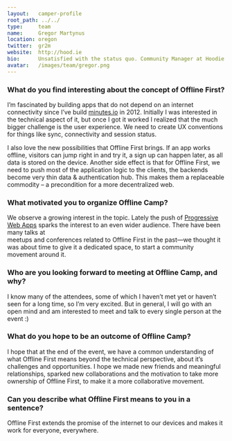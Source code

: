 ```yaml
---
layout:   camper-profile
root_path: ../../
type:     team
name:     Gregor Martynus
location: oregon
twitter:  gr2m
website:  http://hood.ie
bio:      Unsatisfied with the status quo. Community Manager at Hoodie.
avatar:   /images/team/gregor.png
---
```


### What do you find interesting about the concept of Offline First?

I’m fascinated by building apps that do not depend on an internet connectivity
since I’ve build [minutes.io](https://minutes.io) in 2012. Initially I was
interested in the technical aspect of it, but once I got it worked I realized
that the much bigger challenge is the user experience. We need to create
UX conventions for things like sync, connectivity and session status.

I also love the new possibilities that Offline First brings. If an app works
offline, visitors can jump right in and try it, a sign up can happen later, as
all data is stored on the device. Another side effect is that for Offline First,
we need to push most of the application logic to the clients, the backends
become very thin data & authentication hub. This makes them a replaceable
commodity – a precondition for a more decentralized web.

### What motivated you to organize Offline Camp?

We observe a growing interest in the topic. Lately the push of [Progressive Web Apps](#TBD-link)
sparks the interest to an even wider audience. There have been many talks at  
meetups and conferences related to Offline First in the past—we thought it was
about time to give it a dedicated space, to start a community movement around it.

### Who are you looking forward to meeting at Offline Camp, and why?

I know many of the attendees, some of which I haven’t met yet or haven’t seen
for a long time, so I’m very excited. But in general, I will go with an open
mind and am interested to meet and talk to every single person at the event :)

### What do you hope to be an outcome of Offline Camp?

I hope that at the end of the event, we have a common understanding of what
Offline First means beyond the technical perspective, about it’s challenges and
opportunities. I hope we made new friends and meaningful relationships, sparked
new collaborations and the motivation to take more ownership of Offline First,
to make it a more collaborative movement.

### Can you describe what Offline First means to you in a sentence?

Offline First extends the promise of the internet to our devices and makes it
work for everyone, everywhere.
